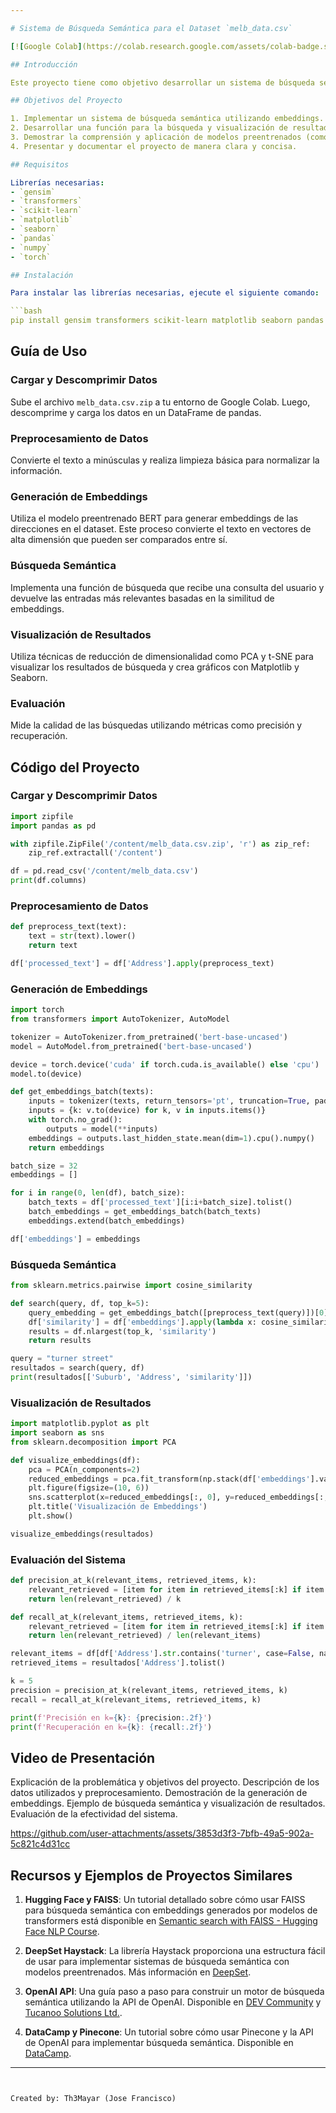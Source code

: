 ```yaml
---

# Sistema de Búsqueda Semántica para el Dataset `melb_data.csv`

[![Google Colab](https://colab.research.google.com/assets/colab-badge.svg)](https://github.com/Th3Mayar/artificial_intelligence/blob/main/Semantic_Search_System_SA_20220115.ipynb "Click para acceder al collab")

## Introducción

Este proyecto tiene como objetivo desarrollar un sistema de búsqueda semántica utilizando embeddings y técnicas de reducción de dimensionalidad. El sistema permite a los usuarios buscar entradas relacionadas en el dataset `melb_data.csv` basándose en la similitud semántica del contenido.

## Objetivos del Proyecto

1. Implementar un sistema de búsqueda semántica utilizando embeddings.
2. Desarrollar una función para la búsqueda y visualización de resultados.
3. Demostrar la comprensión y aplicación de modelos preentrenados (como BERT) y técnicas de embeddings.
4. Presentar y documentar el proyecto de manera clara y concisa.

## Requisitos

Librerías necesarias:
- `gensim`
- `transformers`
- `scikit-learn`
- `matplotlib`
- `seaborn`
- `pandas`
- `numpy`
- `torch`

## Instalación

Para instalar las librerías necesarias, ejecute el siguiente comando:

```bash
pip install gensim transformers scikit-learn matplotlib seaborn pandas numpy torch
```

## Guía de Uso

### Cargar y Descomprimir Datos

Sube el archivo `melb_data.csv.zip` a tu entorno de Google Colab. Luego, descomprime y carga los datos en un DataFrame de pandas.

### Preprocesamiento de Datos

Convierte el texto a minúsculas y realiza limpieza básica para normalizar la información.

### Generación de Embeddings

Utiliza el modelo preentrenado BERT para generar embeddings de las direcciones en el dataset. Este proceso convierte el texto en vectores de alta dimensión que pueden ser comparados entre sí.

### Búsqueda Semántica

Implementa una función de búsqueda que recibe una consulta del usuario y devuelve las entradas más relevantes basadas en la similitud de embeddings.

### Visualización de Resultados

Utiliza técnicas de reducción de dimensionalidad como PCA y t-SNE para visualizar los resultados de búsqueda y crea gráficos con Matplotlib y Seaborn.

### Evaluación

Mide la calidad de las búsquedas utilizando métricas como precisión y recuperación.

## Código del Proyecto

### Cargar y Descomprimir Datos

```python
import zipfile
import pandas as pd

with zipfile.ZipFile('/content/melb_data.csv.zip', 'r') as zip_ref:
    zip_ref.extractall('/content')

df = pd.read_csv('/content/melb_data.csv')
print(df.columns)
```

### Preprocesamiento de Datos

```python
def preprocess_text(text):
    text = str(text).lower()
    return text

df['processed_text'] = df['Address'].apply(preprocess_text)
```

### Generación de Embeddings

```python
import torch
from transformers import AutoTokenizer, AutoModel

tokenizer = AutoTokenizer.from_pretrained('bert-base-uncased')
model = AutoModel.from_pretrained('bert-base-uncased')

device = torch.device('cuda' if torch.cuda.is_available() else 'cpu')
model.to(device)

def get_embeddings_batch(texts):
    inputs = tokenizer(texts, return_tensors='pt', truncation=True, padding=True, max_length=512)
    inputs = {k: v.to(device) for k, v in inputs.items()}
    with torch.no_grad():
        outputs = model(**inputs)
    embeddings = outputs.last_hidden_state.mean(dim=1).cpu().numpy()
    return embeddings

batch_size = 32
embeddings = []

for i in range(0, len(df), batch_size):
    batch_texts = df['processed_text'][i:i+batch_size].tolist()
    batch_embeddings = get_embeddings_batch(batch_texts)
    embeddings.extend(batch_embeddings)

df['embeddings'] = embeddings
```

### Búsqueda Semántica

```python
from sklearn.metrics.pairwise import cosine_similarity

def search(query, df, top_k=5):
    query_embedding = get_embeddings_batch([preprocess_text(query)])[0]
    df['similarity'] = df['embeddings'].apply(lambda x: cosine_similarity([query_embedding], [x]).item())
    results = df.nlargest(top_k, 'similarity')
    return results

query = "turner street"
resultados = search(query, df)
print(resultados[['Suburb', 'Address', 'similarity']])
```

### Visualización de Resultados

```python
import matplotlib.pyplot as plt
import seaborn as sns
from sklearn.decomposition import PCA

def visualize_embeddings(df):
    pca = PCA(n_components=2)
    reduced_embeddings = pca.fit_transform(np.stack(df['embeddings'].values))
    plt.figure(figsize=(10, 6))
    sns.scatterplot(x=reduced_embeddings[:, 0], y=reduced_embeddings[:, 1], hue=df['Regionname'])
    plt.title('Visualización de Embeddings')
    plt.show()

visualize_embeddings(resultados)
```

### Evaluación del Sistema

```python
def precision_at_k(relevant_items, retrieved_items, k):
    relevant_retrieved = [item for item in retrieved_items[:k] if item in relevant_items]
    return len(relevant_retrieved) / k

def recall_at_k(relevant_items, retrieved_items, k):
    relevant_retrieved = [item for item in retrieved_items[:k] if item in relevant_items]
    return len(relevant_retrieved) / len(relevant_items)

relevant_items = df[df['Address'].str.contains('turner', case=False, na=False)]['Address'].tolist()
retrieved_items = resultados['Address'].tolist()

k = 5
precision = precision_at_k(relevant_items, retrieved_items, k)
recall = recall_at_k(relevant_items, retrieved_items, k)

print(f'Precisión en k={k}: {precision:.2f}')
print(f'Recuperación en k={k}: {recall:.2f}')
```

## Video de Presentación

Explicación de la problemática y objetivos del proyecto.
Descripción de los datos utilizados y preprocesamiento.
Demostración de la generación de embeddings.
Ejemplo de búsqueda semántica y visualización de resultados.
Evaluación de la efectividad del sistema.

https://github.com/user-attachments/assets/3853d3f3-7bfb-49a5-902a-5c821c4d31cc

## Recursos y Ejemplos de Proyectos Similares

1. **Hugging Face y FAISS**: Un tutorial detallado sobre cómo usar FAISS para búsqueda semántica con embeddings generados por modelos de transformers está disponible en [Semantic search with FAISS - Hugging Face NLP Course](https://huggingface.co/learn/nlp-course/chapter5/6).

2. **DeepSet Haystack**: La librería Haystack proporciona una estructura fácil de usar para implementar sistemas de búsqueda semántica con modelos preentrenados. Más información en [DeepSet](https://www.deepset.ai/blog/how-to-build-a-semantic-search-engine-in-python).

3. **OpenAI API**: Una guía paso a paso para construir un motor de búsqueda semántica utilizando la API de OpenAI. Disponible en [DEV Community](https://dev.to/carolinamonte/introduction-to-semantic-search-with-python-and-openai-api-efg) y [Tucanoo Solutions Ltd.](https://tucanoo.com/semantic-search-tutorial-with-spring-boot-and-openai-embeddings/).

4. **DataCamp y Pinecone**: Un tutorial sobre cómo usar Pinecone y la API de OpenAI para implementar búsqueda semántica. Disponible en [DataCamp](https://www.datacamp.com/tutorial/semantic-search-pinecone-openai).

---
```


Created by: Th3Mayar (Jose Francisco)
